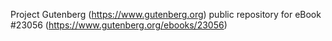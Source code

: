 Project Gutenberg (https://www.gutenberg.org) public repository for eBook #23056 (https://www.gutenberg.org/ebooks/23056)
